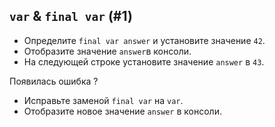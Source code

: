 `var` & `final var` (#1)
-
- Определите `final var answer` и установите значение `42`.
- Отобразите значение `answer`в консоли.
- На следующей строке установите значение `answer` в `43`.

Появилась ошибка ?

- Исправьте заменой `final var` на `var`.
- Отобразите новое значение `answer` в консоли.